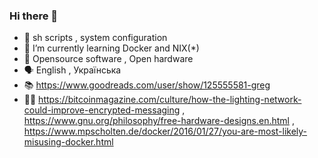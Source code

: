 ### Hi there 👋
- 🤹 sh scripts , system configuration
- 🌱 I’m currently learning Docker and NIX(*)
- 🤩 Opensource software , Open hardware
- 🗣️ English , Українська
- 📚 https://www.goodreads.com/user/show/125555581-greg
- 📄🤩 https://bitcoinmagazine.com/culture/how-the-lighting-network-could-improve-encrypted-messaging , https://www.gnu.org/philosophy/free-hardware-designs.en.html , https://www.mpscholten.de/docker/2016/01/27/you-are-most-likely-misusing-docker.html

<!--
**gregg00/gregg00** is a ✨ _special_ ✨ repository because its `README.md` (this file) appears on your GitHub profile.

Here are some ideas to get you started:

- 🔭 I’m currently working on ...
- 🌱 I’m currently learning ...
- 👯 I’m looking to collaborate on ...
- 🤔 I’m looking for help with ...
- 💬 Ask me about ...
- 📫 How to reach me: ...
- 😄 Pronouns: ...
- ⚡ Fun fact: ...
-->
